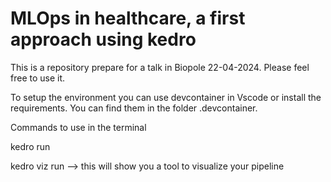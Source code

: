 # MLOps in healthcare, a first approach using kedro

This is a repository prepare for a talk in Biopole 22-04-2024. Please feel free to use it.

To setup the environment you can use devcontainer in Vscode or install the requirements. You can find them in the folder .devcontainer.

Commands to use in the terminal

kedro run

kedro viz run --> this will show you a tool to visualize your pipeline
